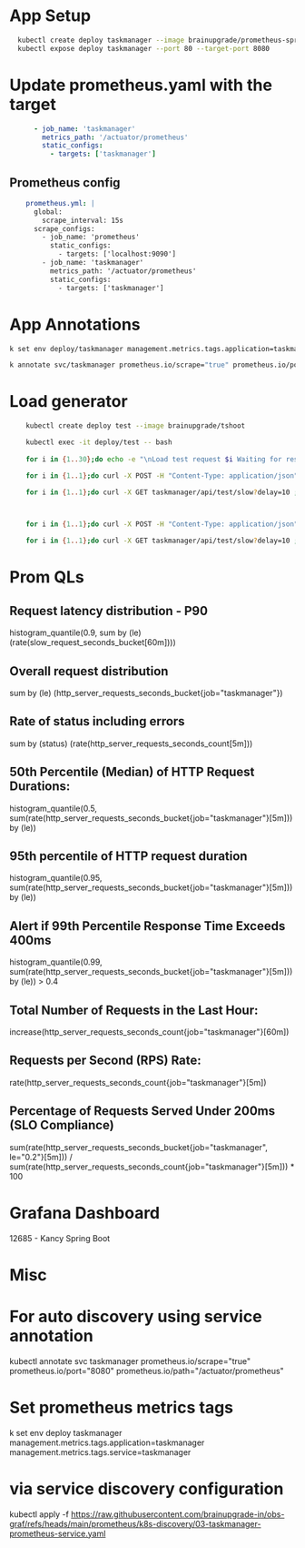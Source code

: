 # App Setup
```bash
  kubectl create deploy taskmanager --image brainupgrade/prometheus-springboot-taskmanager
  kubectl expose deploy taskmanager --port 80 --target-port 8080
```
# Update prometheus.yaml with the target
```yaml
      - job_name: 'taskmanager'
        metrics_path: '/actuator/prometheus'
        static_configs:
          - targets: ['taskmanager']
```
## Prometheus config
```yaml
    prometheus.yml: |
      global:
        scrape_interval: 15s
      scrape_configs:
        - job_name: 'prometheus'
          static_configs:
            - targets: ['localhost:9090']
        - job_name: 'taskmanager'
          metrics_path: '/actuator/prometheus'
          static_configs:
            - targets: ['taskmanager']       
```
# App Annotations
```bash
k set env deploy/taskmanager management.metrics.tags.application=taskmanager management.metrics.tags.service=taskmanager               

k annotate svc/taskmanager prometheus.io/scrape="true" prometheus.io/port="8080" prometheus.io/path="/actuator/prometheus"
```
# Load generator
```bash
    kubectl create deploy test --image brainupgrade/tshoot

    kubectl exec -it deploy/test -- bash
    
    for i in {1..30};do echo -e "\nLoad test request $i Waiting for response" ;curl -s taskmanager/api/test/slow?delay=10;done

    for i in {1..1};do curl -X POST -H "Content-Type: application/json" -d "{\"title\":\"Task $i\"}" taskmanager/api/todos ; done

    for i in {1..1};do curl -X GET taskmanager/api/test/slow?delay=10 ; done



    for i in {1..1};do curl -X POST -H "Content-Type: application/json" -d "{\"title\":\"Task $i\"}" taskmanager/api/todos ; done

    for i in {1..1};do curl -X GET taskmanager/api/test/slow?delay=10 ; done
```
# Prom QLs
## Request latency distribution - P90
histogram_quantile(0.9, sum by (le) (rate(slow_request_seconds_bucket[60m])))

## Overall request distribution

sum by (le) (http_server_requests_seconds_bucket{job="taskmanager"})

## Rate of status including errors
sum by (status) (rate(http_server_requests_seconds_count[5m]))

## 50th Percentile (Median) of HTTP Request Durations:

histogram_quantile(0.5, sum(rate(http_server_requests_seconds_bucket{job="taskmanager"}[5m])) by (le))

## 95th percentile of HTTP request duration
histogram_quantile(0.95, sum(rate(http_server_requests_seconds_bucket{job="taskmanager"}[5m])) by (le))

## Alert if 99th Percentile Response Time Exceeds 400ms
histogram_quantile(0.99, sum(rate(http_server_requests_seconds_bucket{job="taskmanager"}[5m])) by (le)) > 0.4

## Total Number of Requests in the Last Hour:
increase(http_server_requests_seconds_count{job="taskmanager"}[60m])

## Requests per Second (RPS) Rate:
rate(http_server_requests_seconds_count{job="taskmanager"}[5m])


## Percentage of Requests Served Under 200ms (SLO Compliance)
sum(rate(http_server_requests_seconds_bucket{job="taskmanager", le="0.2"}[5m])) 
/
sum(rate(http_server_requests_seconds_count{job="taskmanager"}[5m])) * 100

# Grafana Dashboard 
12685 - Kancy Spring Boot 

# Misc
# For auto discovery using service annotation
kubectl annotate svc taskmanager prometheus.io/scrape="true" prometheus.io/port="8080" prometheus.io/path="/actuator/prometheus"

# Set prometheus metrics tags
k set env deploy taskmanager management.metrics.tags.application=taskmanager management.metrics.tags.service=taskmanager

# via service discovery configuration
kubectl apply -f https://raw.githubusercontent.com/brainupgrade-in/obs-graf/refs/heads/main/prometheus/k8s-discovery/03-taskmanager-prometheus-service.yaml